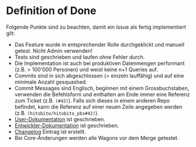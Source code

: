 # Definition of Done

Folgende Punkte sind zu beachten, damit ein Issue als fertig implementiert gilt:

- Das Feature wurde in entsprechender Rolle durchgeklickt und manuell getest. Nicht Admin verwenden!
- Tests sind geschrieben und laufen ohne Fehler durch.
- Die Implementation ist auch bei produktiven Datenmengen performant (z.B. > 100'000 Personen) und weist keine n+1 Queries auf.
- Commits sind in sich abgeschlossen (= einzeln lauffähig) und auf eine minimale Anzahl gesquashed.
- Commit Messages sind Englisch, beginnen mit einem Grossbuchstaben, verwenden die Befehlsform und enthalten am Ende immer eine Referenz zum Ticket (z.B. `(#42)`). Falls sich dieses in einem anderen Repo befindet, kann die Referenz auf einer neuen Zeile angegeben werden (z.B. `(hitobito/hitobito_pbs#42)`).
- [User-Dokumentation](https://hitobito.readthedocs.io/de/latest/) ist geschrieben.
- [Entwickler-Dokumentation](https://github.com/hitobito/hitobito/tree/master/doc) ist geschrieben.
- [Changelog](../../../CHANGELOG.md) Eintrag ist erstellt.
- Bei Core-Änderungen werden alle Wagons vor dem Merge getestet.
